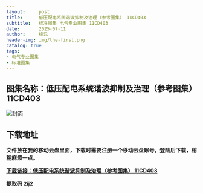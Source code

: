 ```yaml
---
layout:     post
title:      低压配电系统谐波抑制及治理（参考图集） 11CD403
subtitle:   标准图集 电气专业图集 11CD403
date:       2025-07-11
author:     峰兄
header-img: img/the-first.png
catalog: true
tags:
- 电气专业图集
- 标准图集
---
```

## 图集名称：低压配电系统谐波抑制及治理（参考图集） 11CD403
![封面](https://pic1.imgdb.cn/item/6870acdd58cb8da5c89b8283.jpg)


## 下载地址 ##
**文件放在我的移动云盘里面，下载时需要注册一个移动云盘账号，登陆后下载，稍稍麻烦一点。**  
  
[**下载链接：低压配电系统谐波抑制及治理（参考图集） 11CD403**](https://caiyun.139.com/w/i/2oxwDp2oLbN34)


**提取码 2ij2**


